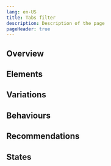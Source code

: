 ```yaml
---
lang: en-US
title: Tabs filter
description: Description of the page
pageHeader: true
---
```


## Overview

## Elements

## Variations

## Behaviours

## Recommendations

## States